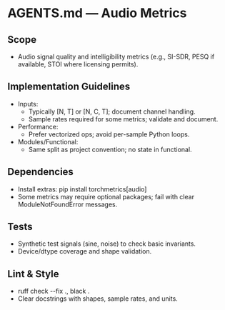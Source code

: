 # AGENTS.md — Audio Metrics

## Scope
- Audio signal quality and intelligibility metrics (e.g., SI-SDR, PESQ if available, STOI where licensing permits).

## Implementation Guidelines
- Inputs:
  - Typically [N, T] or [N, C, T]; document channel handling.
  - Sample rates required for some metrics; validate and document.
- Performance:
  - Prefer vectorized ops; avoid per-sample Python loops.
- Modules/Functional:
  - Same split as project convention; no state in functional.

## Dependencies
- Install extras: pip install torchmetrics[audio]
- Some metrics may require optional packages; fail with clear ModuleNotFoundError messages.

## Tests
- Synthetic test signals (sine, noise) to check basic invariants.
- Device/dtype coverage and shape validation.

## Lint & Style
- ruff check --fix ., black .
- Clear docstrings with shapes, sample rates, and units.
